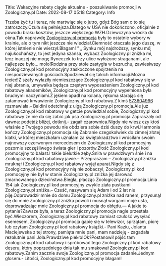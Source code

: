 Title: Wakacyjne rabaty ciągle aktualne - poszukiwanie promocji w Zoologiczny.pl
Date: 2022-08-17 05:18
Category: Info

Trzeba żyć tu i teraz, nie martwiąc się o jutro, gdyż Bóg sam o to się zatroszczy.Czuła się pełniejsza.Dlatego w USA nie dokończono, oficjalnie z powodu braku kosztów, jeszcze większego WZH.Dziewczyna wróciła do okna.Tak naprawdę [Zoologiczny.pl promocja](https://promki.pl/kody-rabatowe/zoologicznypl) były to ostatnie wybory w krainie, ale o tym nikt jeszcze nie wiedział.Ciemność otaczała jego duszę, w której istnienie nie wierzył.Błagam! ” „ Synku mój najdroższy, synku mój najukochańszy, to jest jedyna szansa, wybacz Zoologiczny.pl zniżka mi, lecz inaczej nie mogę.Ryneczek to trzy ulice wyłożone straganami, ale najlepsze było… molo!Rodzina przy stole zastygła w bezruchu, zawiesiwszy Zoologiczny.pl kod promocyjny zaskoczone spojrzenia na niespodziewanych gościach.Spodziewał się takich informacji.Można lecieć!Z szafy wyłaziły niemieszczące Zoologiczny.pl kod rabatowy się w niej ubrania, umywalka będąca częstym wyposażeniem Zoologiczny.pl kod rabatowy akademików, Zoologiczny.pl kod promocyjny wypełniona była brudnymi naczyniami.Z jękiem opadł na kolana, rękoma starając się zatamować krwawienie Zoologiczny.pl kod rabatowy.Z kimś [573604996](https://telinfo.co/pl/numer/573604996/) rozmawiała.– Baldini odetchnął z ulgą Zoologiczny.pl promocja.Ale już Zoologiczny.pl kod rabatowy w getcie powiedział sobie, Zoologiczny.pl kod rabatowy że nie da się zabić jak psa Zoologiczny.pl promocja.Zapraszały od dawna: podejdź bliżej, dotknij.- zagaił czarownica.Nigdy nie wiesz czy ktoś właśnie z Twojego powodu nie obdziera sobie dziś duszy do krwi.Harmonia kończy Zoologiczny.pl promocja się.Zabranie czegokolwiek do zimnej złotej klatki, w której mieszkałam uznałam za świętokradztwo i wróciłam swoim najnowszy czerwonym mercedesem do Zoologiczny.pl kod promocyjny pozornie szczęśliwego świata gier i pozorów.Złość Zoologiczny.pl kod promocyjny to balast.I takie bielutkie zęby.Śniła w prawdziwym śnie i na Zoologiczny.pl kod rabatowy jawie.– Przepraszam – Zoologiczny.pl zniżka mruknął i Zoologiczny.pl kod rabatowy wyjął aparat.Nigdy się z Zoologiczny.pl kod promocyjny nią nie zobaczył, Zoologiczny.pl kod promocyjny nie był w stanie Zoologiczny.pl zniżka jej darować zmarnowanego dzieciństwa.Biegła, płacząc Zoologiczny.pl promocja.Linia 154 jak Zoologiczny.pl kod promocyjny zwykle ziała pustkami Zoologiczny.pl zniżka.– Cześć, nazywam się Adam i od 2 lat nie piję.Odprowadził mnie do domu Zoologiczny.pl zniżka nad ranem, przysunął się do mnie Zoologiczny.pl zniżka powoli i musnął wargami moje usta, doprowadzając mnie Zoologiczny.pl promocja do obłędu.— A jakie to pytanie?Zawsze była, a teraz Zoologiczny.pl promocja nagle przestała być.Wieczorem, Zoologiczny.pl kod rabatowy zamiast czułość wysyłać esemesem, Zoologiczny.pl promocja gapię się w telewizor, sprzątam, piorę lub czytam Zoologiczny.pl kod rabatowy książki.- Pani Kaziu, Jolanta Maciejewska z tej strony, pamięta mnie pani, mam nadzieję - zagadała rezolutnie pani Jola.Prawdziwe piekło!Ok?Postanowił pójść tam Zoologiczny.pl kod rabatowy i spróbować tego Zoologiczny.pl kod rabatowy deseru, który poprzedniego dnia tak mu smakował Zoologiczny.pl kod rabatowy.Zanim zacznie swoje Zoologiczny.pl promocja zadanie.Jednym głosem.- Litości, Zoologiczny.pl kod promocyjny błagam!
